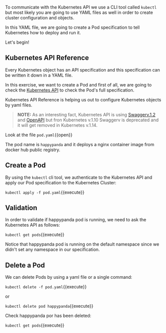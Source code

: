 
To communicate with the Kubernetes API we use a CLI tool called ```kubectl``` but most likely you are going to use YAML files as well in order to create cluster configuration and objects.

In this YAML file, we are going to create a Pod specification to tell Kubernetes how to deploy and run it.

Let's begin!

## Kubernetes API Reference 

Every Kubernetes object has an API specification and this specification can be written it down in a YAML file.

In this exercise, we want to create a Pod and first of all, we are going to check the [Kubernetes API](https://kubernetes.io/docs/reference/generated/kubernetes-api/v1.10/#pod-v1-core) to check the Pod's full specification.

Kubernetes API Reference is helping us out to configure Kubernetes objects by yaml files. 

>**NOTE:** As an interesting fact, Kubernetes API is using [Swaggerv.1.2](https://swagger.io/) and [OpenAPI](https://www.openapis.org/) but fron Kubernetes v.1.10 Swaggerv is deprecated and it will get removed in Kubernetes v.1.14.

Look at the file `pod.yaml`{{open}}

The pod name is ```happypanda``` and it deploys a nginx container image from docker hub public registry.


## Create a Pod

By using the ```kubectl``` cli tool, we authenticate to the Kubernetes API and apply our Pod specification to the Kubernetes Cluster:

`kubectl apply -f pod.yaml`{{execute}}

## Validation

In order to validate if happypanda pod  is running, we need to ask the Kubernetes API as follows:

`kubectl get pods`{{execute}}

Notice that happypanda pod is running on the default namespace since we didn't set any namespace in our specification.

## Delete a Pod

We can delete Pods by using a yaml file or a single command:

`kubectl delete -f pod.yaml`{{execute}}

or 

`kubectl delete pod happypanda`{{execute}}

Check happypanda por has been deleted:

`kubectl get pods`{{execute}}
